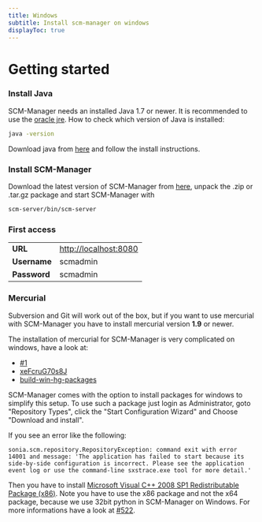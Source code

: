 ```yaml
---
title: Windows
subtitle: Install scm-manager on windows
displayToc: true
---
```


# Getting started

### Install Java

SCM-Manager needs an installed Java 1.7 or newer. It is recommended to use the [oracle jre](http://java.oracle.com/). 
How to check which version of Java is installed:

```bash
java -version
```

Download java from [here](http://java.oracle.com/) and follow the install instructions.

### Install SCM-Manager

Download the latest version of SCM-Manager from
[here](http://www.scm-manager.org/download/), unpack the .zip
or .tar.gz package and start SCM-Manager with

```bash
scm-server/bin/scm-server
```

### First access

|              |                         |
| ------------ | ----------------------- |
| **URL**      | <http://localhost:8080> |
| **Username** | scmadmin                |
| **Password** | scmadmin                |

### Mercurial

Subversion and Git will work out of the box, but if you want to use
mercurial with SCM-Manager you have to install mercurial version
**1.9** or newer.

The installation of mercurial for SCM-Manager is very complicated on
windows, have a look at:

- [#1](https://bitbucket.org/sdorra/scm-manager/issues/1/no-ability-to-rename-repository)
- [xeFcruG70s8J](https://groups.google.com/d/msg/scmmanager/zOigMIn2RiE/xeFcruG70s8J "Python/Hg Package Build Process")
- [build-win-hg-packages](https://bitbucket.org/sdorra/build-win-hg-packages)

SCM-Manager comes with the option to install packages for windows to
simplify this setup. To use such a package just login as Administrator,
goto \"Repository Types\", click the \"Start Configuration Wizard\" and
Choose \"Download and install\".

If you see an error like the following:

```text
sonia.scm.repository.RepositoryException: command exit with error 14001 and message: 'The application has failed to start because its side-by-side configuration is incorrect. Please see the application event log or use the command-line sxstrace.exe tool for more detail.'
```

Then you have to install [Microsoft Visual C++ 2008 SP1 Redistributable Package 
(x86)](http://www.microsoft.com/en-us/download/details.aspx?id=5582).
Note you have to use the x86 package and not the x64 package, because we
use 32bit python in SCM-Manager on Windows. For more informations have a
look at
[#522](https://bitbucket.org/sdorra/scm-manager/issue/552/hg-repo-creation-failed).
